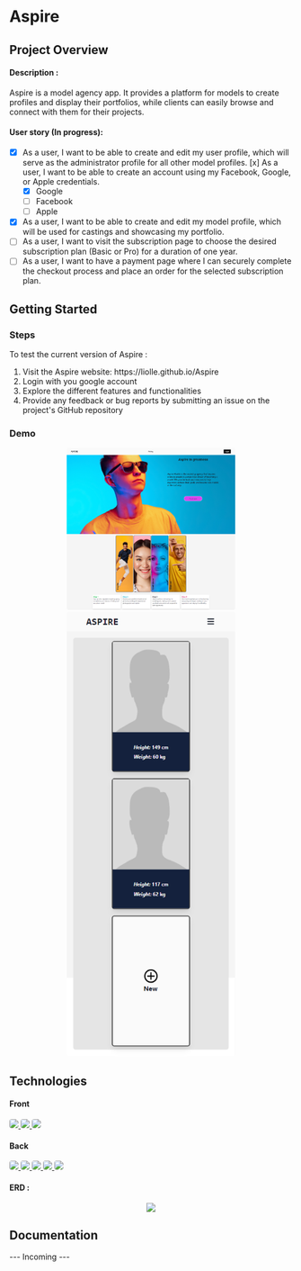 # Aspire

## Project Overview

#### Description :

Aspire is a model agency app. It provides a platform for models to create profiles and display their portfolios, while clients can easily browse and connect with them for their projects.

#### User story (In progress):
- [x] As a user, I want to be able to create and edit my user profile, which will serve as the administrator profile for all other model profiles.
  [x] As a user, I want to be able to create an account using my Facebook, Google, or Apple credentials.
  - [x] Google
  - [ ] Facebook
  - [ ] Apple

- [x] As a user, I want to be able to create and edit my model profile, which will be used for castings and showcasing my portfolio.
- [ ] As a user, I want to visit the subscription page to choose the desired subscription plan (Basic or Pro) for a duration of one year.
-[ ] As a user, I want to have a payment page where I can securely complete the checkout process and place an order for the selected subscription plan.

## Getting Started

### Steps

To test the current version of Aspire :
 <ol>
    <li>Visit the Aspire website: https://liolle.github.io/Aspire </li>
    <li>Login with you google account  </li>
    <li>Explore the different features and functionalities </li>
    <li>Provide any feedback or bug reports by submitting an issue on the project's GitHub repository </li>
 </ol> 
 
 ### Demo 
<style>
.flex-container {
  display: flex;
  flex-direction: row;
  flex-wrap: wrap;
  justify-content: space-around;
  align-items: normal;
  align-content: normal;
}

.flex-items:nth-child(1) {
  display: block;
  flex-grow: 0;
  flex-shrink: 1;
  flex-basis: auto;
  align-self: auto;
  order: 0;
}

.flex-items:nth-child(2) {
  display: block;
  flex-grow: 0;
  flex-shrink: 1;
  flex-basis: auto;
  align-self: auto;
  order: 0;
}

#erd {
  display: flex;
  flex-direction: row;
  flex-wrap: wrap;
  justify-content: center;
  align-items: normal;
  align-content: normal;
}

</style>

<div class="flex-container">
   <div class="flex-items">
   <a href="https://liolle.github.io/Aspire"> 
        <img src="./images/Aspire_landPage_top.png" style="border-radius:4px; width:300px"/>
    </a>
   </div>
   <div class="flex-items">
    <a href="https://liolle.github.io/Aspire"> 
        <img src="./images/Aspire_profilePage.png" style="border-radius:4px; width:300px"/>
    </a>
   </div>
</div>


## Technologies


#### Front
<a href="https://fr.reactjs.org/"> 
    <img src="https://img.shields.io/badge/React-20232A?style=for-the-badge&logo=react&logoColor=61DAFB" style="border-radius:4px"/>
</a>
<a href="https://fr.reactjs.org/"> 
    <img src="https://img.shields.io/badge/Redux-764ABC.svg?style=for-the-badge&logo=Redux&logoColor=white" style="border-radius:4px"/>
</a>
<a href="https://fr.reactjs.org/"> 
    <img src="https://img.shields.io/badge/Tailwind%20CSS-06B6D4.svg?style=for-the-badge&logo=Tailwind-CSS&logoColor=white" style="border-radius:4px"/>
</a>


#### Back
<a href="https://www.mysql.com/fr/"> 
    <img src="https://img.shields.io/badge/MySQL-005C84?style=for-the-badge&logo=mysql&logoColor=white" style="border-radius:4px"/>
</a>
<a href="https://nodejs.org/en/docs/"> 
    <img src="https://img.shields.io/badge/Node.js-43853D?style=for-the-badge&logo=node.js&logoColor=white" style="border-radius:4px"/>
</a> 
<a href="https://expressjs.com/"> 
    <img src="https://img.shields.io/badge/Express.js-404D59?style=for-the-badge" style="border-radius:4px"/>
</a> 
<a href="https://vercel.com/"> 
    <img src="https://img.shields.io/badge/Vercel-000000.svg?style=for-the-badge&logo=Vercel&logoColor=white" style="border-radius:4px"/>
</a>
<a href="https://planetscale.com/"> 
    <img src="https://img.shields.io/badge/PlanetScale-000000.svg?style=for-the-badge&logo=PlanetScale&logoColor=white" style="border-radius:4px"/>
</a> 

#### ERD :

<div id="erd" class="flex-items">
    <img src="./images/erg.png" style="border-radius:4px width:600px"/>
</div>

## Documentation

--- Incoming ---
